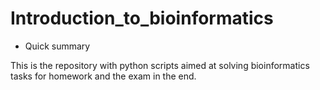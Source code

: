 # Introduction_to_bioinformatics

* Quick summary

This is the repository with python scripts aimed at solving bioinformatics tasks for homework and the exam in the end.